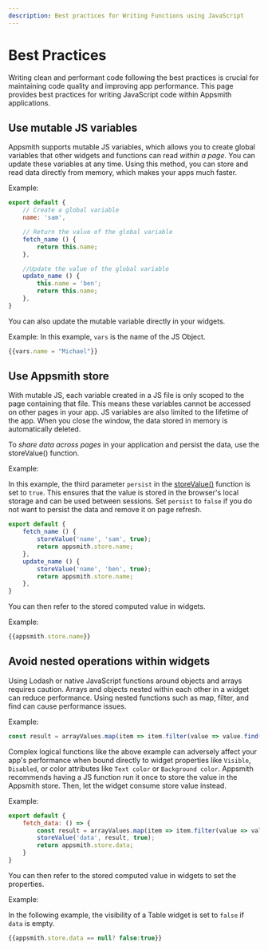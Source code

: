 ```yaml
---
description: Best practices for Writing Functions using JavaScript
---
```


# Best Practices
Writing clean and performant code following the best practices is crucial for maintaining code quality and improving app performance.
This page provides best practices for writing JavaScript code within Appsmith applications. 

## Use mutable JS variables
Appsmith supports mutable JS variables, which allows you to create global variables that other widgets and functions can read _within a page_. You can update these variables at any time. Using this method, you can store and read data directly from memory, which makes your apps much faster.

Example:
```jsx
export default {
    // Create a global variable
	name: 'sam',

    // Return the value of the global variable
	fetch_name () {
		return this.name;
	},

    //Update the value of the global variable
	update_name () {
		this.name = 'ben';
		return this.name;
	},
}
```
You can also update the mutable variable directly in your widgets.

Example:
In this example, `vars` is the name of the JS Object.
```jsx
{{vars.name = "Michael"}}
```
## Use Appsmith store
With mutable JS, each variable created in a JS file is only scoped to the page containing that file. This means these variables cannot be accessed on other pages in your app. JS variables are also limited to the lifetime of the app. When you close the window, the data stored in memory is automatically deleted.

To _share data across pages_ in your application and persist the data, use the storeValue() function.

Example:

In this example, the third parameter `persist` in the [storeValue()](https://docs.appsmith.com/reference/appsmith-framework/widget-actions/store-value) function is set to `true`. This ensures that the value is stored in the browser's local storage and can be used between sessions. Set `persist` to `false` if you do not want to persist the data and remove it on page refresh.

```jsx
export default {
	fetch_name () {
		storeValue('name', 'sam', true);
		return appsmith.store.name;
	},
	update_name () {
		storeValue('name', 'ben', true);
		return appsmith.store.name;
	},
}
```
You can then refer to the stored computed value in widgets.

Example:
```jsx
{{appsmith.store.name}}
```
## Avoid nested operations within widgets

Using Lodash or native JavaScript functions around objects and arrays requires caution.
Arrays and objects nested within each other in a widget can reduce performance. Using nested functions such as map, filter, and find can cause performance issues.

Example:
```jsx
const result = arrayValues.map(item => item.filter(value => value.find(() => {})));
```
Complex logical functions like the above example can adversely affect your app's performance when bound directly to widget properties like `Visible`, `Disabled`, or color attributes like `Text color` or `Background color`.
Appsmith recommends having a JS function run it once to store the value in the Appsmith store. Then, let the widget consume store value instead.

Example:

```jsx
export default {
	fetch_data: () => {
		const result = arrayValues.map(item => item.filter(value => value.find(() => {})));
		storeValue('data', result, true);
		return appsmith.store.data;
	}
}
```
You can then refer to the stored computed value in widgets to set the properties.

Example:

In the following example, the visibility of a Table widget is set to `false` if `data` is empty.
```jsx
{{appsmith.store.data == null? false:true}}
```

